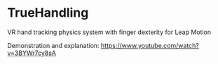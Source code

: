# TrueHandling
VR hand tracking physics system with finger dexterity for Leap Motion

Demonstration and explanation: https://www.youtube.com/watch?v=3BYWr7cy8sA